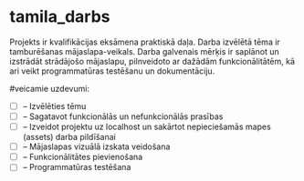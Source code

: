 # tamila_darbs
Projekts ir kvalifikācijas eksāmena praktiskā daļa. Darba izvēlētā tēma ir tamburēšanas mājaslapa-veikals. Darba galvenais mērķis ir saplānot un izstrādāt strādājošo mājaslapu, pilnveidoto ar dažādām funkcionālitātēm, kā ari veikt programmatūras testēšanu un dokumentāciju.

#veicamie uzdevumi:
- [ ] – Izvēlēties tēmu
- [ ] – Sagatavot funkcionālās un nefunkcionālās prasības
- [ ] – Izveidot projektu uz localhost un sakārtot nepieciešamās mapes (assets) darba pildīšanai
- [ ] – Mājaslapas vizuālā izskata veidošana
- [ ] – Funkcionālitātes pievienošana
- [ ] – Programmatūras testēšana
